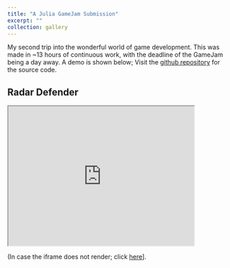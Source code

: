 ```yaml
---
title: "A Julia GameJam Submission"
excerpt: ""
collection: gallery
---
```

My second trip into the wonderful world of game development. This was made in ~13 hours of continuous work, with the deadline of the GameJam being a day away. A demo is shown below; Visit the [github repository](https://github.com/20akshay00/RadarDefender) for the source code.

**Radar Defender**
------

<iframe width="420" height="315"
src="https://youtu.be/jhMcW-pPb0k">
</iframe> 


(In case the iframe does not render; click [here](https://youtu.be/jhMcW-pPb0k)].

